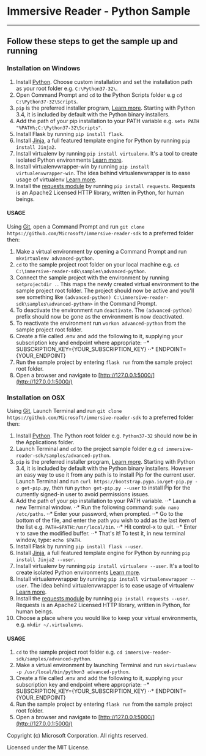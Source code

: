 # Immersive Reader - Python Sample

----------------------------------

## Follow these steps to get the sample up and running

### Installation on Windows

1. Install [Python](https://www.python.org/downloads/). Choose custom installation and set the installation path as your root folder e.g. `C:\Python37-32\`.
2. Open Command Prompt and `cd` to the Python Scripts folder e.g `cd C:\Python37-32\Scripts`.
3. `pip` is the preferred installer program, [Learn more](https://docs.python.org/3/installing/index.html). Starting with Python 3.4, it is included by default with the Python binary installers.
4. Add the path of your pip installation to your PATH variable e.g. `setx PATH "%PATH%;C:\Python37-32\Scripts"`.
5. Install Flask by running `pip install flask`.
6. Install [Jinja](http://jinja.pocoo.org/docs/2.10/intro/#installation), a full featured template engine for Python by running `pip install Jinja2`.
7. Install virtualenv by running `pip install virtualenv`. It's a tool to create isolated Python environments [Learn more](https://virtualenv.pypa.io/en/latest/).
8. Install virtualenvwrapper-win by running `pip install virtualenvwrapper-win`. The idea behind virtualenvwrapper is to ease usage of virtualenv [Learn more](https://pypi.org/project/virtualenvwrapper-win/).
9. Install the [requests module](https://pypi.org/project/requests/2.7.0/) by running `pip install requests`. Requests is an Apache2 Licensed HTTP library, written in Python, for human beings.

#### USAGE

Using [Git](https://git-scm.com/), open a Command Prompt and run `git clone https://github.com/Microsoft/immersive-reader-sdk` to a preferred folder then:

1. Make a virtual environment by opening a Command Prompt and run `mkvirtualenv advanced-python`.
2. `cd` to the sample project root folder on your local machine e.g. `cd C:\immersive-reader-sdk\samples\advanced-python`.
3. Connect the sample project with the environment by running `setprojectdir .`. This maps the newly created virtual environment to the sample project root folder. The project should now be active and you'll see something like `(advanced-python) C:\immersive-reader-sdk\samples\advanced-python>` in the Command Prompt.
4. To deactivate the environment run `deactivate`. The `(advanced-python)` prefix should now be gone as the environment is now deactivated.
5. To reactivate the environment run `workon advanced-python` from the sample project root folder.
6. Create a file called .env and add the following to it, supplying your subscription key and endpoint where appropriate:
⋅⋅* SUBSCRIPTION_KEY={YOUR_SUBSCRIPTION_KEY}
⋅⋅* ENDPOINT={YOUR_ENDPOINT}
7. Run the sample project by entering `flask run` from the sample project root folder.
8. Open a browser and navigate to [http://127.0.0.1:5000/](http://127.0.0.1:5000/)

### Installation on OSX

Using [Git](https://git-scm.com/), Launch Terminal and run `git clone https://github.com/Microsoft/immersive-reader-sdk` to a preferred folder then:

1. Install [Python](https://www.python.org/downloads/). The Python root folder e.g. `Python37-32` should now be in the Applications folder.
2. Launch Terminal and `cd` to the project sample folder e.g `cd immersive-reader-sdk/samples/advanced-python`.
3. `pip` is the preferred installer program, [Learn more](https://docs.python.org/3/installing/index.html). Starting with Python 3.4, it is included by default with the Python binary installers. However an easy way to use it from any path is to install Pip for the current user. Launch Terminal and run `curl https://bootstrap.pypa.io/get-pip.py -o get-pip.py`, then run `python get-pip.py --user` to install Pip for the currently signed-in user to avoid permissions issues.
4. Add the path of your pip installation to your PATH variable.
⋅⋅* Launch a new Terminal window.
⋅⋅* Run the following command: `sudo nano /etc/paths`.
⋅⋅* Enter your password, when prompted.
⋅⋅* Go to the bottom of the file, and enter the path you wish to add as the last item of the list e.g. `PATH=$PATH:/usr/local/bin`.
⋅⋅* Hit control-x to quit.
⋅⋅* Enter `Y` to save the modified buffer.
⋅⋅* That's it! To test it, in new terminal window, type: `echo $PATH`.
5. Install Flask by running `pip install flask --user`.
6. Install [Jinja](http://jinja.pocoo.org/docs/2.10/intro/#installation), a full featured template engine for Python by running `pip install Jinja2 --user`.
7. Install virtualenv by running `pip install virtualenv --user`. It's a tool to create isolated Python environments [Learn more](https://virtualenv.pypa.io/en/latest/).
8. Install virtualenvwrapper by running `pip install virtualenvwrapper --user`. The idea behind virtualenvwrapper is to ease usage of virtualenv [Learn more](https://virtualenvwrapper.readthedocs.io/en/latest/).
9. Install the [requests module](https://pypi.org/project/requests/2.7.0/) by running `pip install requests --user`. Requests is an Apache2 Licensed HTTP library, written in Python, for human beings.
10. Choose a place where you would like to keep your virtual environments, e.g. `mkdir ~/.virtualenvs`.


#### USAGE

1. `cd` to the sample project root folder e.g. `cd immersive-reader-sdk/samples/advanced-python`.
2. Make a virtual environment by launching Terminal and run `mkvirtualenv -p /usr/local/bin/python3 advanced-python`.
3. Create a file called .env and add the following to it, supplying your subscription key and endpoint where appropriate:
⋅⋅* SUBSCRIPTION_KEY={YOUR_SUBSCRIPTION_KEY}
⋅⋅* ENDPOINT={YOUR_ENDPOINT}
4. Run the sample project by entering `flask run` from the sample project root folder.
5. Open a browser and navigate to [http://127.0.0.1:5000/](http://127.0.0.1:5000/)

Copyright (c) Microsoft Corporation. All rights reserved.

Licensed under the MIT License.
